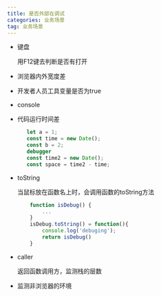 ```yaml
---
title: 是否外部在调试
categories: 业务场景
tag: 业务场景
---
```


- 键盘

  用F12键去判断是否有打开

- 浏览器内外宽度差

- 开发者人员工具变量是否为true

- console

- 代码运行时间差

    ``` js
       let a = 1;
       const time = new Date();
       const b = 2;
       debugger
       const time2 = new Date();
       const space = time2 - time;
    ```

- toString

    当鼠标放在函数名上时，会调用函数的toString方法

    ``` js
        function isDebug() {
            ...
        }
        isDebug.toString() = function(){
            console.log('debuging');
            return isDebug()
        }
    ```

- caller

    返回函数调用方，监测栈的层数

- 监测非浏览器的环境